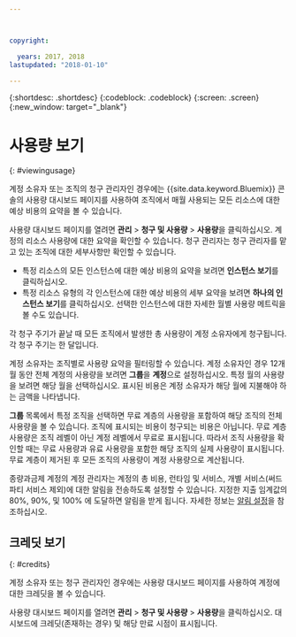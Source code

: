 ```yaml
---



copyright:

  years: 2017, 2018
lastupdated: "2018-01-10"

---
```


{:shortdesc: .shortdesc}
{:codeblock: .codeblock}
{:screen: .screen}
{:new_window: target="_blank"}

# 사용량 보기
{: #viewingusage}

계정 소유자 또는 조직의 청구 관리자인 경우에는 {{site.data.keyword.Bluemix}} 콘솔의 사용량 대시보드 페이지를 사용하여 조직에서 매월 사용되는 모든 리소스에 대한 예상 비용의 요약을 볼 수 있습니다. 

사용량 대시보드 페이지를 열려면 **관리** > **청구 및 사용량** > **사용량**을 클릭하십시오. 계정의 리소스 사용량에 대한 요약을 확인할 수 있습니다. 청구 관리자는 청구 관리자를 맡고 있는 조직에 대한 세부사항만 확인할 수 있습니다.

   * 특정 리소스의 모든 인스턴스에 대한 예상 비용의 요약을 보려면 **인스턴스 보기**를 클릭하십시오. 
   * 특정 리소스 유형의 각 인스턴스에 대한 예상 비용의 세부 요약을 보려면 **하나의 인스턴스 보기**를 클릭하십시오. 선택한 인스턴스에 대한 자세한 월별 사용량 메트릭을 볼 수도 있습니다. 

각 청구 주기가 끝날 때 모든 조직에서 발생한 총 사용량이 계정 소유자에게 청구됩니다. 각 청구 주기는 한 달입니다.

계정 소유자는 조직별로 사용량 요약을 필터링할 수 있습니다. 계정 소유자인 경우 12개월 동안 전체 계정의 사용량을 보려면 **그룹**을 **계정**으로 설정하십시오. 특정 월의 사용량을 보려면 해당 월을 선택하십시오.  표시된 비용은 계정 소유자가 해당 월에 지불해야 하는 금액을 나타냅니다.

**그룹** 목록에서 특정 조직을 선택하면 무료 계층의 사용량을 포함하여 해당 조직의 전체 사용량을 볼 수 있습니다. 조직에 표시되는 비용이 청구되는 비용은 아닙니다. 무료 계층 사용량은 조직 레벨이 아닌 계정 레벨에서 무료로 표시됩니다. 따라서 조직 사용량을 확인할 때는 무료 사용량과 유료 사용량을 포함한 해당 조직의 실제 사용량이 표시됩니다. 무료 계층이 제거된 후 모든 조직의 사용량이 계정 사용량으로 계산됩니다.

종량과금제 계정의 계정 관리자는 계정의 총 비용, 런타임 및 서비스, 개별 서비스(써드파티 서비스 제외)에 대한 알림을 전송하도록 설정할 수 있습니다. 지정한 지출 임계값의 80%, 90%, 및 100% 에 도달하면 알림을 받게 됩니다. 자세한 정보는 [알림 설정](/docs/account/notifications.html)을 참조하십시오.

## 크레딧 보기
{: #credits}

계정 소유자 또는 청구 관리자인 경우에는 사용량 대시보드 페이지를 사용하여 계정에 대한 크레딧을 볼 수 있습니다.

사용량 대시보드 페이지를 열려면 **관리** > **청구 및 사용량** > **사용량**을 클릭하십시오. 대시보드에 크레딧(존재하는 경우) 및 해당 만료 시점이 표시됩니다.
